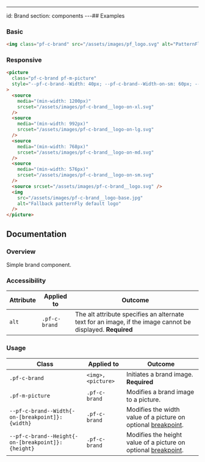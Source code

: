 ---
id: Brand
section: components
---## Examples

### Basic

```html
<img class="pf-c-brand" src="/assets/images/pf_logo.svg" alt="PatternFly logo" />

```

### Responsive

```html
<picture
  class="pf-c-brand pf-m-picture"
  style="--pf-c-brand--Width: 40px; --pf-c-brand--Width-on-sm: 60px; --pf-c-brand--Width-on-md: 220px;"
>
  <source
    media="(min-width: 1200px)"
    srcset="/assets/images/pf-c-brand__logo-on-xl.svg"
  />
  <source
    media="(min-width: 992px)"
    srcset="/assets/images/pf-c-brand__logo-on-lg.svg"
  />
  <source
    media="(min-width: 768px)"
    srcset="/assets/images/pf-c-brand__logo-on-md.svg"
  />
  <source
    media="(min-width: 576px)"
    srcset="/assets/images/pf-c-brand__logo-on-sm.svg"
  />
  <source srcset="/assets/images/pf-c-brand__logo.svg" />
  <img
    src="/assets/images/pf-c-brand__logo-base.jpg"
    alt="Fallback patternFly default logo"
  />
</picture>

```

## Documentation

### Overview

Simple brand component.

### Accessibility

| Attribute | Applied to    | Outcome                                                                                                    |
| --------- | ------------- | ---------------------------------------------------------------------------------------------------------- |
| `alt`     | `.pf-c-brand` | The alt attribute specifies an alternate text for an image, if the image cannot be displayed. **Required** |

### Usage

| Class                                              | Applied to         | Outcome                                                                                                                                             |
| -------------------------------------------------- | ------------------ | --------------------------------------------------------------------------------------------------------------------------------------------------- |
| `.pf-c-brand`                                      | `<img>, <picture>` | Initiates a brand image. **Required**                                                                                                               |
| `.pf-m-picture`                                    | `.pf-c-brand`      | Modifies a brand image to a picture.                                                                                                                |
| `--pf-c-brand--Width{-on-[breakpoint]}: {width}`   | `.pf-c-brand`      | Modifies the width value of a picture on optional [breakpoint](/developer-resources/global-css-variables#breakpoint-variables-and-class-suffixes).  |
| `--pf-c-brand--Height{-on-[breakpoint]}: {height}` | `.pf-c-brand`      | Modifies the height value of a picture on optional [breakpoint](/developer-resources/global-css-variables#breakpoint-variables-and-class-suffixes). |
